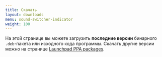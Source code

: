 ```yaml
---
title: Скачать
layout: downloads
menu: sound-switcher-indicator
weight: 100
---
```


На этой странице вы можете загрузить **последние версии** бинарного `.deb`-пакета или исходного кода программы. Скачать другие версии можно на странице [Launchpad PPA packages](https://launchpad.net/~yktooo/+archive/ppa/+packages).
